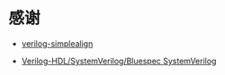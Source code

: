 # 感谢

* [verilog-simplealign](https://github.com/CENZONGJUN/verilog-simplealign)

* [Verilog-HDL/SystemVerilog/Bluespec SystemVerilog](https://github.com/mshr-h/vscode-verilog-hdl-support)